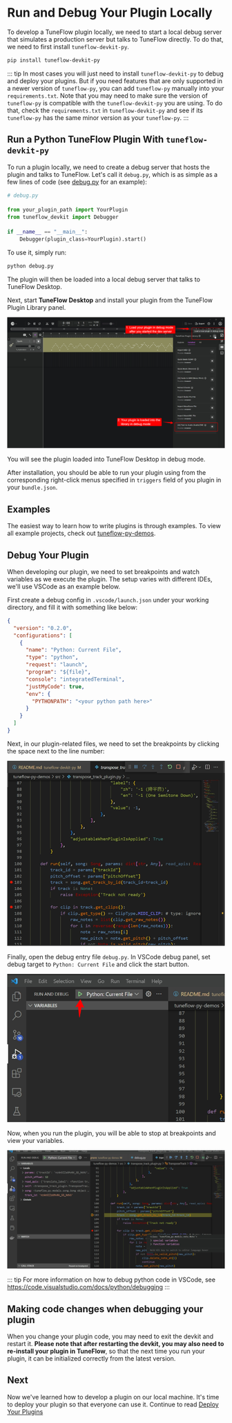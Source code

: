 # Run and Debug Your Plugin Locally

To develop a TuneFlow plugin locally, we need to start a local debug server that simulates a production server but talks to TuneFlow directly. To do that, we need to first install `tuneflow-devkit-py`.

```bash
pip install tuneflow-devkit-py
```

<!-- prettier-ignore-start -->
::: tip
In most cases you will just need to install `tuneflow-devkit-py` to debug and deploy your plugins. But if you need features that are only supported in a newer version of `tuneflow-py`, you can add `tuneflow-py` manually into your `requirements.txt`. Note that you may need to make sure the version of `tuneflow-py` is compatible with the `tuneflow-devkit-py` you are using. To do that, check the `requirements.txt` in `tuneflow-devkit-py` and see if its `tuneflow-py` has the same minor version as your `tuneflow-py`.
:::
<!-- prettier-ignore-end -->

## Run a Python TuneFlow Plugin With `tuneflow-devkit-py`

To run a plugin locally, we need to create a debug server that hosts the plugin and talks to TuneFlow. Let's call it `debug.py`, which is as simple as a few lines of code (see [debug.py](https://github.com/tuneflow/tuneflow-py-demos/blob/main/src/debug.py) for an example):

```python
# debug.py

from your_plugin_path import YourPlugin
from tuneflow_devkit import Debugger

if __name__ == "__main__":
    Debugger(plugin_class=YourPlugin).start()
```

To use it, simply run:

```bash
python debug.py
```

The plugin will then be loaded into a local debug server that talks to TuneFlow Desktop.

Next, start **TuneFlow Desktop** and install your plugin from the TuneFlow Plugin Library panel.

![How to run the plugin in TuneFlow Desktop](./images/develop/devkit/run_plugin_exp.jpg)

You will see the plugin loaded into TuneFlow Desktop in debug mode.

After installation, you should be able to run your plugin using from the corresponding right-click menus specified in `triggers` field of you plugin in your `bundle.json`.

## Examples

The easiest way to learn how to write plugins is through examples. To view all example projects, check out [tuneflow-py-demos](https://github.com/tuneflow/tuneflow-py-demos).

## Debug Your Plugin

When developing our plugin, we need to set breakpoints and watch variables as we execute the plugin. The setup varies with different IDEs, we'll use VSCode as an example below.

First create a debug config in `.vscode/launch.json` under your working directory, and fill it with something like below:

```json
{
  "version": "0.2.0",
  "configurations": [
    {
      "name": "Python: Current File",
      "type": "python",
      "request": "launch",
      "program": "${file}",
      "console": "integratedTerminal",
      "justMyCode": true,
      "env": {
        "PYTHONPATH": "<your python path here>"
      }
    }
  ]
}
```

Next, in our plugin-related files, we need to set the breakpoints by clicking the space next to the line number:

![Set breakpoints](./images/develop/devkit/set_breakpoints.jpg)

Finally, open the debug entry file `debug.py`. In VSCode debug panel, set debug target to `Python: Current File` and click the start button.

![Start debugging](./images/develop/devkit/start_debug.jpg)

Now, when you run the plugin, you will be able to stop at breakpoints and view your variables.

![View debug information](./images/develop/devkit/stop_at_breakpoint.jpg)

<!-- prettier-ignore-start -->
::: tip
For more information on how to debug python code in VSCode, see https://code.visualstudio.com/docs/python/debugging
:::
<!-- prettier-ignore-end -->

## Making code changes when debugging your plugin

When you change your plugin code, you may need to exit the devkit and restart it. **Please note that after restarting the devkit, you may also need to re-install your plugin in TuneFlow**, so that the next time you run your plugin, it can be initialized correctly from the latest version.

## Next

Now we've learned how to develop a plugin on our local machine. It's time to deploy your plugin so that everyone can use it. Continue to read [Deploy Your Plugins](./deploy-plugin-python.md)
